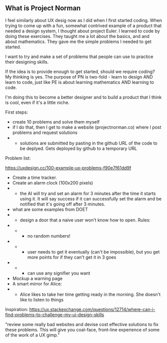 ## What is Project Norman

I feel similarly about UX desig now as I did when I first started coding. When trying
to come up with a fun, somewhat contrived example of a product that needed a design system, I thought about project 
Euler. I learned to code by doing these exercises. They taught me a lot about the basics, and and about mathematics. They gave me the 
simple problems I needed to get started.

I want to try and make a set of problems that people can use to practice their designing skills.

If the idea is to provide enough to get started, should we require coding? My thinking is yes. The purpose of PN is two-fold - learn to design AND
learn to code, just like PE is about learning mathematics AND learning to code.

I'm doing this to become a better designer and to build a product that I think is cool, even if it's a little niche.

First steps:
* create 10 problems and solve them myself
* if I do that, then I get to make a website (projectnorman.co) where I post problems and request solutions
* * solutions are submitted by pasting in the github URL of the code to be deplyed. Gets deployed by github to a temporary URL

Problem list:

https://uxdesign.cc/100-example-ux-problems-f90e7f61dd9f
* Create a time tracker.
* Create an alarm clock (100x200 pixels)
* * the AI will try and set an alarm for 3 minutes after the time it starts using it. It will say success if it can successfully set the alarm and be notified that it's going off after 3 minutes.
* what are some examples from DOET
* * design a door that a naive user won't know how to open. Rules:
* * * no random numbers!
* * * user needs to get it eventually (can't be impossible), but you get more points for if they can't get it in 3 goes
* * * can use any signifier you want
* Mockup a warning page
* A smart mirror for Alice:
* * Alice likes to take her time getting ready in the morning. She doesn't like to listen to things 


Inspiration:
https://ux.stackexchange.com/questions/12714/where-can-i-find-problems-to-challenge-my-ui-design-skills

"review some really bad websites and devise cost effective solutions to fix these problems. This will give you coal-face, front-line experience of some of the work of a UX gimp."